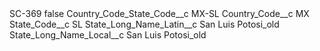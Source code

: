 <?xml version="1.0" encoding="UTF-8"?>
<CustomMetadata xmlns="http://soap.sforce.com/2006/04/metadata" xmlns:xsi="http://www.w3.org/2001/XMLSchema-instance" xmlns:xsd="http://www.w3.org/2001/XMLSchema">
    <label>SC-369</label>
    <protected>false</protected>
    <values>
        <field>Country_Code_State_Code__c</field>
        <value xsi:type="xsd:string">MX-SL</value>
    </values>
    <values>
        <field>Country_Code__c</field>
        <value xsi:type="xsd:string">MX</value>
    </values>
    <values>
        <field>State_Code__c</field>
        <value xsi:type="xsd:string">SL</value>
    </values>
    <values>
        <field>State_Long_Name_Latin__c</field>
        <value xsi:type="xsd:string">San Luis Potosi_old</value>
    </values>
    <values>
        <field>State_Long_Name_Local__c</field>
        <value xsi:type="xsd:string">San Luis Potosi_old</value>
    </values>
</CustomMetadata>
